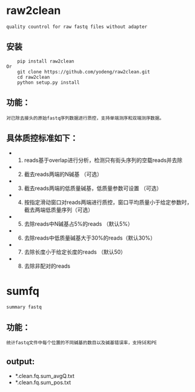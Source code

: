 raw2clean
======================
    quality countrol for raw fastq files without adapter
    
## 安装
        pip install raw2clean
    Or
        git clone https://github.com/yodeng/raw2clean.git
        cd raw2clean
        python setup.py install
    

## 功能：
    对已除去接头的原始fastq序列数据进行质控，支持单端测序和双端测序数据。

## 具体质控标准如下：

* 1. reads基于overlap进行分析，检测只有街头序列的空载reads并去除
* 2. 截去reads两端的N碱基 （可选）
* 3. 截去reads两端的低质量碱基，低质量参数可设置 （可选）
* 4. 按指定滑动窗口对reads两端进行质控，窗口平均质量小于给定参数时，截去两端低质量序列（可选）
* 5. 去除reads中N碱基占5%的reads （默认5%）
* 6. 去除reads中低质量碱基大于30%的reads（默认30%）
* 7. 去除长度小于给定长度的reads （默认50）
* 8. 去除非配对的reads


sumfq
=====
    summary fastq

## 功能：
    统计fastq文件中每个位置的不同碱基的数目以及碱基错误率，支持SE和PE
    
## output:
* *.clean.fq.sum_avgQ.txt
* *.clean.fq.sum_pos.txt
